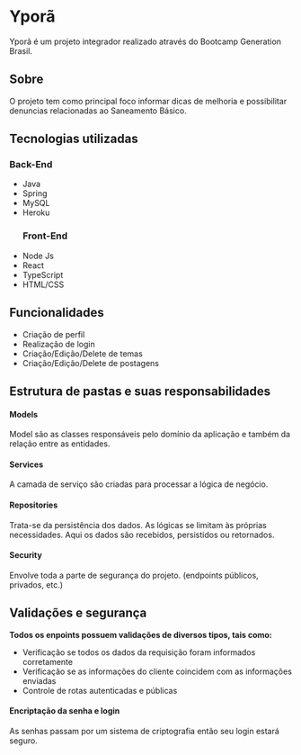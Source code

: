 <h1>Yporã</h1>


<p>Yporã é um projeto integrador realizado através do Bootcamp Generation Brasil.</p>
<h2>Sobre</h2>
O projeto tem como principal foco informar dicas de melhoria e possibilitar denuncias relacionadas ao Saneamento Básico.

<h2>Tecnologias utilizadas</h2>

<h3>Back-End</h3>
<ul>
<li>Java</li>
<li>Spring</li>
<li>MySQL</li>
<li>Heroku</li>
  
<h3>Front-End</h3>
<li>Node Js</li>
<li>React</li>
<li>TypeScript</li>
<li>HTML/CSS</li>
 
</ul>

<h2>Funcionalidades</h2>

<ul>
<li>Criação de perfil</li>
<li>Realização de login</li>
<li>Criação/Edição/Delete de temas</li>
<li>Criação/Edição/Delete de postagens</li>
</ul>


## Estrutura de pastas e suas responsabilidades

#### Models
Model são as classes responsáveis pelo domínio da aplicação e também da relação entre as entidades.

#### Services
A camada de serviço são criadas para processar a lógica de negócio.

#### Repositories
Trata-se da persistência dos dados. As lógicas se limitam às próprias necessidades. Aqui os dados são recebidos, persistidos ou retornados.

#### Security
Envolve toda a parte de segurança do projeto. (endpoints públicos, privados, etc.)

## Validações e segurança

**Todos os enpoints possuem validações de diversos tipos, tais como:**

- Verificação se todos os dados da requisição foram informados corretamente
- Verificação se as informações do cliente coincidem com as informações enviadas 
- Controle de rotas autenticadas e públicas

#### Encriptação da senha e login

As senhas passam por um sistema de criptografia então seu login estará seguro.
